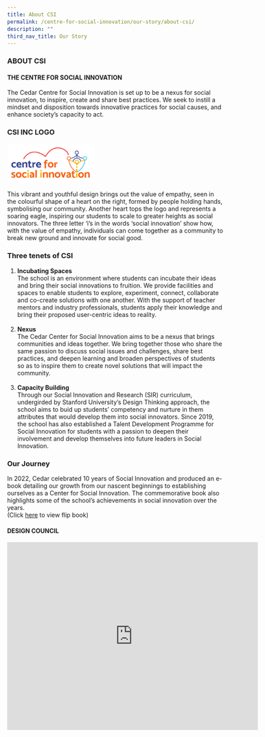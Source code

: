 ```yaml
---
title: About CSI
permalink: /centre-for-social-innovation/our-story/about-csi/
description: ""
third_nav_title: Our Story
---
```

### ABOUT CSI

#### **THE CENTRE FOR SOCIAL INNOVATION**

The Cedar Centre for Social Innovation is set up to be a nexus for social innovation, to inspire, create and share best practices. We seek to instill a mindset and disposition towards innovative practices for social causes, and enhance society’s capacity to act. 

### **CSI INC LOGO**

<img src="/images/csi1.png" style="width:40%">

This vibrant and youthful design brings out the value of empathy, seen in the colourful shape of a heart on the right, formed by people holding hands, symbolising our community. Another heart tops the logo and represents a soaring eagle, inspiring our students to scale to greater heights as social innovators. The three letter ‘i’s in the words ‘social innovation’ show how, with the value of empathy, individuals can come together as a community to break new ground and innovate for social good.

###  **Three tenets of CSI**<br>
1. **Incubating Spaces**<br>
The school is an environment where students can incubate their ideas and bring their social innovations to fruition. We provide facilities and spaces to enable students to explore, experiment, connect, collaborate and co-create solutions with one another. With the support of teacher mentors and industry professionals, students apply their knowledge and bring their proposed user-centric ideas to reality.<br><br>
2. **Nexus**<br>
The Cedar Center for Social Innovation aims to be a nexus that brings communities and ideas together. We bring together those who share the same passion to discuss social issues and challenges, share best practices, and deepen learning and broaden perspectives of students so as to inspire them to create novel solutions that will impact the community.<br><br>
3. **Capacity Building**<br>
Through our Social Innovation and Research (SIR) curriculum, undergirded by Stanford University’s Design Thinking approach, the school aims to buid up students’ competency and nurture in them attributes that would develop them into social innovators. Since 2019, the school has also established a Talent Development Programme for Social Innovation for students with a passion to deepen their involvement and develop themselves into future leaders in Social Innovation. 

### **Our Journey**<br>
In 2022, Cedar celebrated 10 years of Social Innovation and produced an e-book detailing our growth from our nascent beginnings to establishing ourselves as a Center for Social Innovation. The commemorative book also highlights some of the school’s achievements in social innovation over the years. <br>
(Click [here](https://heyzine.com/flip-book/efb6d99a0b.html#page/1) to view flip book)

 
#### DESIGN COUNCIL

<iframe width="584" height="438" src="https://www.youtube.com/embed/ZI-O8XlpxH0" title="1  About CSI INC   Design Council Cedar Girls Online" frameborder="0" allow="accelerometer; autoplay; clipboard-write; encrypted-media; gyroscope; picture-in-picture; web-share" allowfullscreen=""></iframe>